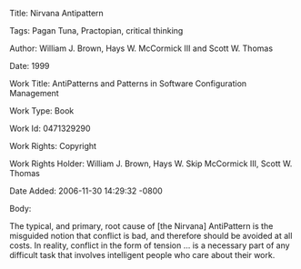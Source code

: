 Title:  Nirvana Antipattern

Tags:   Pagan Tuna, Practopian, critical thinking

Author: William J. Brown, Hays W. McCormick III and Scott W. Thomas

Date:   1999

Work Title: AntiPatterns and Patterns in Software Configuration Management

Work Type: Book

Work Id: 0471329290

Work Rights: Copyright

Work Rights Holder: William J. Brown, Hays W. Skip McCormick III, Scott W. Thomas

Date Added: 2006-11-30 14:29:32 -0800

Body: 

The typical, and primary, root cause of [the Nirvana] AntiPattern is the misguided notion that conflict is bad, and therefore should be avoided at all costs. In reality, conflict in the form of tension ... is a necessary part of any difficult task that involves intelligent people who care about their work.

